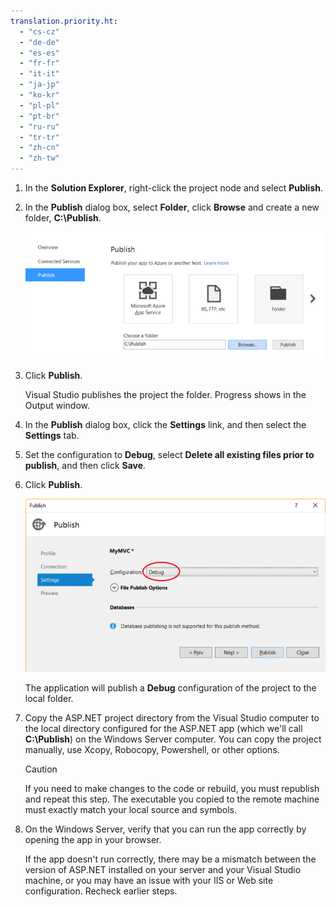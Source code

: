 ```yaml
---
translation.priority.ht: 
  - "cs-cz"
  - "de-de"
  - "es-es"
  - "fr-fr"
  - "it-it"
  - "ja-jp"
  - "ko-kr"
  - "pl-pl"
  - "pt-br"
  - "ru-ru"
  - "tr-tr"
  - "zh-cn"
  - "zh-tw"
---
```

1. In the **Solution Explorer**,  right-click the project node and select **Publish**.

2. In the **Publish** dialog box, select **Folder**, click **Browse** and create a new folder, **C:\Publish**.

    ![RemoteDBG_Publish_Local](../media/remotedbg_publish_local.png "RemoteDBG_Publish_Local")

3. Click **Publish**.

    Visual Studio publishes the project the folder. Progress shows in the Output window.

4. In the **Publish** dialog box, click the **Settings** link, and then select the **Settings** tab.

5. Set the configuration to **Debug**, select **Delete all existing files prior to publish**, and then click **Save**.

6. Click **Publish**.

    ![RemoteDBG_Publish_Debug_Config](../media/remotedbg_publish_debug_config.png "RemoteDBG_Publish_Debug_Config")
    
    The application will publish a **Debug** configuration of the project to the local folder.

5. Copy the ASP.NET project directory from the Visual Studio computer to the local directory configured for the ASP.NET app (which we'll call **C:\Publish**) on the Windows Server computer. You can copy the project manually, use Xcopy, Robocopy, Powershell, or other options.

    > [!CAUTION]
    >  If you need to make changes to the code or rebuild, you must republish and repeat this step. The executable you copied to the remote machine must exactly match your local source and symbols.

6. On the Windows Server, verify that you can run the app correctly by opening the app in your browser.

    If the app doesn't run correctly, there may be a mismatch between the version of ASP.NET installed on your server and your Visual Studio machine, or you may have an issue with your IIS or Web site configuration. Recheck earlier steps.